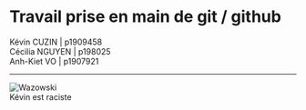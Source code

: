 # Travail prise en main de git / github



Kévin CUZIN | p1909458  
Cécilia NGUYEN | p198025  
Anh-Kiet VO | p1907921  

-----------------

![Wazowski](https://i.redd.it/j7ufxw4v1vx31.jpg)  
Kévin est raciste